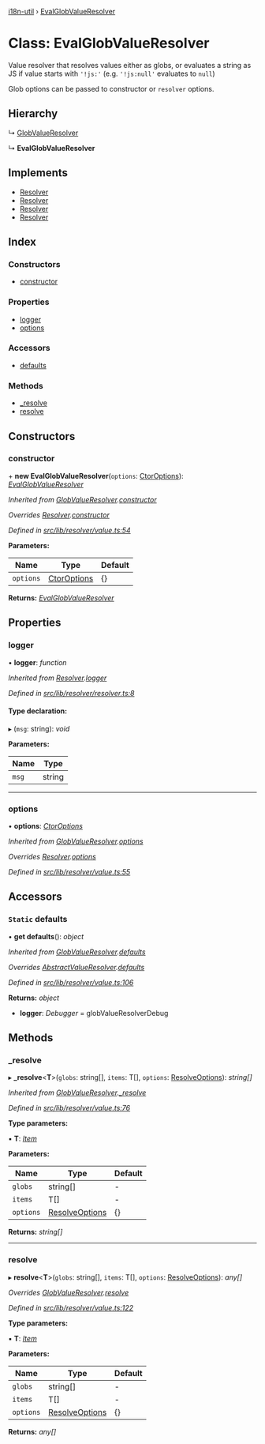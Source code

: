 [i18n-util](../README.md) › [EvalGlobValueResolver](evalglobvalueresolver.md)

# Class: EvalGlobValueResolver

Value resolver that resolves values either as globs, or evaluates a string
as JS if value starts with `'!js:'` (e.g. `'!js:null'` evaluates to `null`)

Glob options can be passed to constructor or `resolver` options.

## Hierarchy

  ↳ [GlobValueResolver](globvalueresolver.md)

  ↳ **EvalGlobValueResolver**

## Implements

* [Resolver](../README.md#abstract-resolver)
* [Resolver](../README.md#abstract-resolver)
* [Resolver](../README.md#abstract-resolver)
* [Resolver](../README.md#abstract-resolver)

## Index

### Constructors

* [constructor](evalglobvalueresolver.md#constructor)

### Properties

* [logger](evalglobvalueresolver.md#logger)
* [options](evalglobvalueresolver.md#options)

### Accessors

* [defaults](evalglobvalueresolver.md#static-defaults)

### Methods

* [_resolve](evalglobvalueresolver.md#_resolve)
* [resolve](evalglobvalueresolver.md#resolve)

## Constructors

###  constructor

\+ **new EvalGlobValueResolver**(`options`: [CtorOptions](../README.md#ctoroptions)): *[EvalGlobValueResolver](evalglobvalueresolver.md)*

*Inherited from [GlobValueResolver](globvalueresolver.md).[constructor](globvalueresolver.md#constructor)*

*Overrides [Resolver](resolver.md).[constructor](resolver.md#constructor)*

*Defined in [src/lib/resolver/value.ts:54](https://github.com/JuroOravec/i18n-util/blob/c9cd5a0/src/lib/resolver/value.ts#L54)*

**Parameters:**

Name | Type | Default |
------ | ------ | ------ |
`options` | [CtorOptions](../README.md#ctoroptions) | {} |

**Returns:** *[EvalGlobValueResolver](evalglobvalueresolver.md)*

## Properties

###  logger

• **logger**: *function*

*Inherited from [Resolver](resolver.md).[logger](resolver.md#logger)*

*Defined in [src/lib/resolver/resolver.ts:8](https://github.com/JuroOravec/i18n-util/blob/c9cd5a0/src/lib/resolver/resolver.ts#L8)*

#### Type declaration:

▸ (`msg`: string): *void*

**Parameters:**

Name | Type |
------ | ------ |
`msg` | string |

___

###  options

• **options**: *[CtorOptions](../README.md#ctoroptions)*

*Inherited from [GlobValueResolver](globvalueresolver.md).[options](globvalueresolver.md#options)*

*Overrides [Resolver](resolver.md).[options](resolver.md#options)*

*Defined in [src/lib/resolver/value.ts:55](https://github.com/JuroOravec/i18n-util/blob/c9cd5a0/src/lib/resolver/value.ts#L55)*

## Accessors

### `Static` defaults

• **get defaults**(): *object*

*Inherited from [GlobValueResolver](globvalueresolver.md).[defaults](globvalueresolver.md#static-defaults)*

*Overrides [AbstractValueResolver](abstractvalueresolver.md).[defaults](abstractvalueresolver.md#static-defaults)*

*Defined in [src/lib/resolver/value.ts:106](https://github.com/JuroOravec/i18n-util/blob/c9cd5a0/src/lib/resolver/value.ts#L106)*

**Returns:** *object*

* **logger**: *Debugger* = globValueResolverDebug

## Methods

###  _resolve

▸ **_resolve**<**T**>(`globs`: string[], `items`: T[], `options`: [ResolveOptions](../README.md#resolveoptions)): *string[]*

*Inherited from [GlobValueResolver](globvalueresolver.md).[_resolve](globvalueresolver.md#_resolve)*

*Defined in [src/lib/resolver/value.ts:76](https://github.com/JuroOravec/i18n-util/blob/c9cd5a0/src/lib/resolver/value.ts#L76)*

**Type parameters:**

▪ **T**: *[Item](../README.md#item)*

**Parameters:**

Name | Type | Default |
------ | ------ | ------ |
`globs` | string[] | - |
`items` | T[] | - |
`options` | [ResolveOptions](../README.md#resolveoptions) | {} |

**Returns:** *string[]*

___

###  resolve

▸ **resolve**<**T**>(`globs`: string[], `items`: T[], `options`: [ResolveOptions](../README.md#resolveoptions)): *any[]*

*Overrides [GlobValueResolver](globvalueresolver.md).[resolve](globvalueresolver.md#resolve)*

*Defined in [src/lib/resolver/value.ts:122](https://github.com/JuroOravec/i18n-util/blob/c9cd5a0/src/lib/resolver/value.ts#L122)*

**Type parameters:**

▪ **T**: *[Item](../README.md#item)*

**Parameters:**

Name | Type | Default |
------ | ------ | ------ |
`globs` | string[] | - |
`items` | T[] | - |
`options` | [ResolveOptions](../README.md#resolveoptions) | {} |

**Returns:** *any[]*
